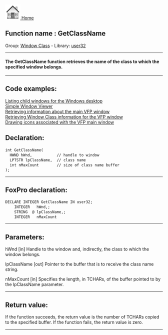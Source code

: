 [<img src="../../images/home.png"> Home ](https://github.com/VFPX/Win32API)  

## Function name : GetClassName
Group: [Window Class](../../functions_group.md#Window_Class)  -  Library: [user32](../../libraries.md#user32)  
***  


#### The GetClassName function retrieves the name of the class to which the specified window belongs.
***  


## Code examples:
[Listing child windows for the Windows desktop](../../samples/sample_027.md)  
[Simple Window Viewer](../../samples/sample_057.md)  
[Retrieving information about the main VFP window](../../samples/sample_111.md)  
[Retrieving Window Class information for the VFP window](../../samples/sample_201.md)  
[Drawing icons associated with the VFP main window](../../samples/sample_202.md)  

## Declaration:
```foxpro  
int GetClassName(
  HWND hWnd,           // handle to window
  LPTSTR lpClassName,  // class name
  int nMaxCount        // size of class name buffer
);  
```  
***  


## FoxPro declaration:
```foxpro  
DECLARE INTEGER GetClassName IN user32;
	INTEGER   hWnd,;
	STRING  @ lpClassName,;
	INTEGER   nMaxCount  
```  
***  


## Parameters:
hWnd 
[in] Handle to the window and, indirectly, the class to which the window belongs. 

lpClassName 
[out] Pointer to the buffer that is to receive the class name string. 

nMaxCount 
[in] Specifies the length, in TCHARs, of the buffer pointed to by the lpClassName parameter.   
***  


## Return value:
If the function succeeds, the return value is the number of TCHARs copied to the specified buffer. If the function fails, the return value is zero.  
***  

